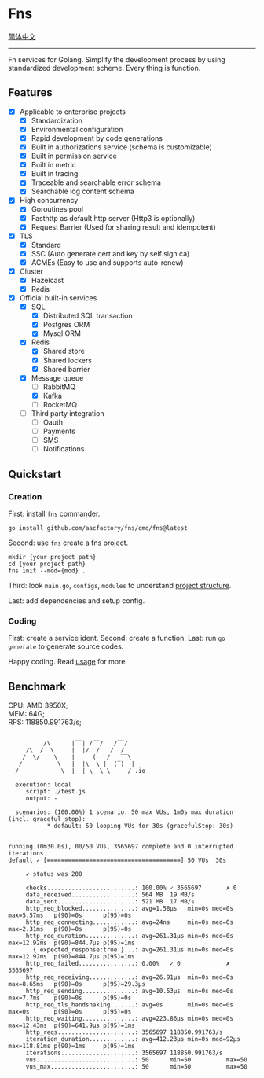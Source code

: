 # Fns 
[简体中文](https://github.com/aacfactory/fns/blob/main/README_zh.md)

---

Fn services for Golang. Simplify the development process by using standardized development scheme. Every thing is function.

## Features
* [x] Applicable to enterprise projects
  * [x] Standardization
  * [x] Environmental configuration
  * [x] Rapid development by code generations
  * [x] Built in authorizations service (schema is customizable)
  * [x] Built in permission service
  * [x] Built in metric
  * [x] Built in tracing
  * [x] Traceable and searchable error schema
  * [x] Searchable log content schema
* [x] High concurrency
  * [x] Goroutines pool
  * [x] Fasthttp as default http server (Http3 is optionally)
  * [x] Request Barrier (Used for sharing result and idempotent)
* [x] TLS
  * [x] Standard 
  * [x] SSC (Auto generate cert and key by self sign ca)
  * [x] ACMEs (Easy to use and supports auto-renew)
* [x] Cluster
  * [x] Hazelcast 
  * [x] Redis
* [x] Official built-in services 
    * [x] SQL
      * [x] Distributed SQL transaction 
      * [x] Postgres ORM 
      * [x] Mysql ORM
    * [x] Redis
      * [x] Shared store
      * [x] Shared lockers
      * [x] Shared barrier
    * [x] Message queue
        * [ ] RabbitMQ
        * [x] Kafka
        * [ ] RocketMQ
    * [ ] Third party integration
      * [ ] Oauth
      * [ ] Payments
      * [ ] SMS
      * [ ] Notifications

## Quickstart
### Creation
First: install `fns` commander.
```shell
go install github.com/aacfactory/fns/cmd/fns@latest
```
Second: use `fns` create a fns project.
```shell
mkdir {your project path}
cd {your project path}
fns init --mod={mod} . 
```
Third: look `main.go`, `configs`, `modules` to understand [project structure](https://github.com/aacfactory/fns/blob/main/docs/structure.md). 

Last: add dependencies and setup config.

### Coding
First: create a service ident.
Second: create a function.
Last: run `go generate` to generate source codes.

Happy coding. Read [usage](https://github.com/aacfactory/fns/blob/main/docs/usage.md) for more.


## Benchmark
CPU: AMD 3950X;   
MEM: 64G;   
RPS: 118850.991763/s;
```shell

          /\      |‾‾| /‾‾/   /‾‾/
     /\  /  \     |  |/  /   /  /
    /  \/    \    |     (   /   ‾‾\
   /          \   |  |\  \ |  (‾)  |
  / __________ \  |__| \__\ \_____/ .io

  execution: local
     script: ./test.js
     output: -

  scenarios: (100.00%) 1 scenario, 50 max VUs, 1m0s max duration (incl. graceful stop):
           * default: 50 looping VUs for 30s (gracefulStop: 30s)


running (0m30.0s), 00/50 VUs, 3565697 complete and 0 interrupted iterations
default ✓ [======================================] 50 VUs  30s

     ✓ status was 200

     checks.........................: 100.00% ✓ 3565697       ✗ 0
     data_received..................: 564 MB  19 MB/s
     data_sent......................: 521 MB  17 MB/s
     http_req_blocked...............: avg=1.58µs   min=0s med=0s   max=5.57ms   p(90)=0s      p(95)=0s
     http_req_connecting............: avg=24ns     min=0s med=0s   max=2.31ms   p(90)=0s      p(95)=0s
     http_req_duration..............: avg=261.31µs min=0s med=0s   max=12.92ms  p(90)=844.7µs p(95)=1ms
       { expected_response:true }...: avg=261.31µs min=0s med=0s   max=12.92ms  p(90)=844.7µs p(95)=1ms
     http_req_failed................: 0.00%   ✓ 0             ✗ 3565697
     http_req_receiving.............: avg=26.91µs  min=0s med=0s   max=8.65ms   p(90)=0s      p(95)=29.3µs
     http_req_sending...............: avg=10.53µs  min=0s med=0s   max=7.7ms    p(90)=0s      p(95)=0s
     http_req_tls_handshaking.......: avg=0s       min=0s med=0s   max=0s       p(90)=0s      p(95)=0s
     http_req_waiting...............: avg=223.86µs min=0s med=0s   max=12.43ms  p(90)=641.9µs p(95)=1ms
     http_reqs......................: 3565697 118850.991763/s
     iteration_duration.............: avg=412.23µs min=0s med=92µs max=118.81ms p(90)=1ms     p(95)=1ms
     iterations.....................: 3565697 118850.991763/s
     vus............................: 50      min=50          max=50
     vus_max........................: 50      min=50          max=50

```
